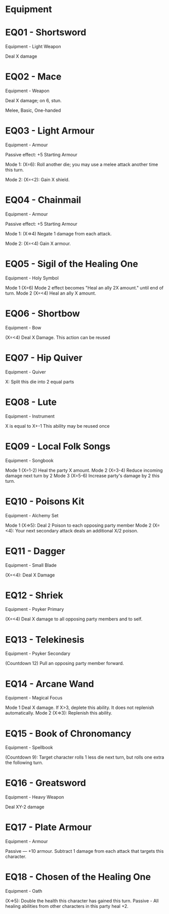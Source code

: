 # Equipment

# EQ01 - Shortsword
Equipment - Light Weapon

Deal X damage


# EQ02 - Mace
Equipment - Weapon

Deal X damage; on 6, stun. 

Melee, Basic, One-handed

# EQ03 - Light Armour
Equipment - Armour

Passive effect: +5 Starting Armour

Mode 1:
(X=6): Roll another die; you may use a melee attack another time this turn.
	
Mode 2:
(X=<2): Gain X shield.



# EQ04 - Chainmail
Equipment - Armour

Passive effect: +5 Starting Armour

Mode 1:
(X=>4) Negate 1 damage from each attack.
	
Mode 2:
(X=<4) Gain X armour.


# EQ05 - Sigil of the Healing One
Equipment - Holy Symbol

Mode 1
(X=6) Mode 2 effect becomes "Heal an ally 2X amount." until end of turn.
Mode 2
(X=<4) Heal an ally X amount.


# EQ06 - Shortbow
Equipment - Bow

(X=<4) Deal X Damage.
This action can be reused


# EQ07 - Hip Quiver
Equipment - Quiver

X: Split this die into 2 equal parts


# EQ08 - Lute
Equipment - Instrument

X is equal to X+-1
This ability may be reused once



# EQ09 - Local Folk Songs
Equipment - Songbook

Mode 1
(X=1-2) Heal the party X amount.
Mode 2
(X=3-4) Reduce incoming damage next turn by 2
Mode 3
(X=5-6) Increase party's damage by 2 this turn.

# EQ10 - Poisons Kit
Equipment - Alchemy Set

Mode 1
(X=>5): Deal 2 Poison to each opposing party member
Mode 2
(X=<4): Your next secondary attack deals an additional X/2 poison.

# EQ11 - Dagger
Equipment - Small Blade

(X=<4): Deal X Damage


# EQ12 - Shriek
Equipment - Psyker Primary

(X=<4) Deal X damage to all opposing party members and to self.

# EQ13 - Telekinesis
Equipment - Psyker Secondary

(Countdown 12) Pull an opposing party member forward.


# EQ14 - Arcane Wand
Equipment - Magical Focus

Mode 1
Deal X damage. If X>3, deplete this ability. It does not replenish automatically.
Mode 2
(X=>3): Replenish this ability.


# EQ15 - Book of Chronomancy
Equipment - Spellbook

(Countdown 9): Target character rolls 1 less die next turn, but rolls one extra the following turn. 

# EQ16 - Greatsword
Equipment - Heavy Weapon

Deal XY-2 damage


# EQ17 - Plate Armour
Equipment - Armour

Passive — +10 armour. Subtract 1 damage from each attack that targets this character. 


# EQ18 - Chosen of the Healing One
Equipment - Oath

(X=>5): Double the health this character has gained this turn. 
Passive - All healing abilities from other characters in this party heal +2.

